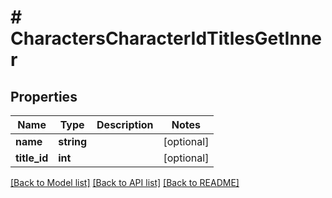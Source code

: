 # # CharactersCharacterIdTitlesGetInner

## Properties

Name | Type | Description | Notes
------------ | ------------- | ------------- | -------------
**name** | **string** |  | [optional]
**title_id** | **int** |  | [optional]

[[Back to Model list]](../../README.md#models) [[Back to API list]](../../README.md#endpoints) [[Back to README]](../../README.md)
